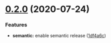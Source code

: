 # [0.2.0](https://github.com/Code-Vedas/ngx-cable-x/compare/v0.1.3...v0.2.0) (2020-07-24)


### Features

* **semantic:** enable semantic release ([1df4a6c](https://github.com/Code-Vedas/ngx-cable-x/commit/1df4a6cefc045eb0051acef781277a6fb55f9e1e))
